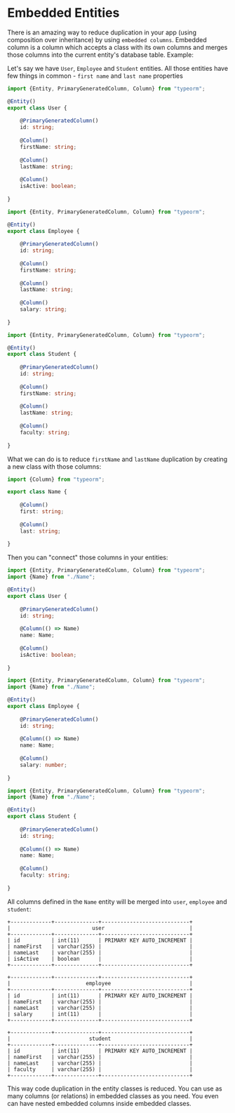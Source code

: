 # Embedded Entities

There is an amazing way to reduce duplication in your app (using composition over inheritance) by using `embedded columns`.
Embedded column is a column which accepts a class with its own columns and merges those columns into the current entity's database table.
Example:

Let's say we have `User`, `Employee` and `Student` entities.
All those entities have few things in common - `first name` and `last name` properties

```typescript
import {Entity, PrimaryGeneratedColumn, Column} from "typeorm";

@Entity()
export class User {
    
    @PrimaryGeneratedColumn()
    id: string;
    
    @Column()
    firstName: string;
    
    @Column()
    lastName: string;
    
    @Column()
    isActive: boolean;
    
}
```

```typescript
import {Entity, PrimaryGeneratedColumn, Column} from "typeorm";

@Entity()
export class Employee {
    
    @PrimaryGeneratedColumn()
    id: string;
    
    @Column()
    firstName: string;
    
    @Column()
    lastName: string;
    
    @Column()
    salary: string;
    
}
```

```typescript
import {Entity, PrimaryGeneratedColumn, Column} from "typeorm";

@Entity()
export class Student {
    
    @PrimaryGeneratedColumn()
    id: string;
    
    @Column()
    firstName: string;
    
    @Column()
    lastName: string;
    
    @Column()
    faculty: string;
    
}
```

What we can do is to reduce `firstName` and `lastName` duplication by creating a new class with those columns:

```typescript
import {Column} from "typeorm";

export class Name {
    
    @Column()
    first: string;
    
    @Column()
    last: string;
    
}
```

Then you can "connect" those columns in your entities: 

```typescript
import {Entity, PrimaryGeneratedColumn, Column} from "typeorm";
import {Name} from "./Name";

@Entity()
export class User {
    
    @PrimaryGeneratedColumn()
    id: string;
    
    @Column(() => Name)
    name: Name;
    
    @Column()
    isActive: boolean;
    
}
```

```typescript
import {Entity, PrimaryGeneratedColumn, Column} from "typeorm";
import {Name} from "./Name";

@Entity()
export class Employee {
    
    @PrimaryGeneratedColumn()
    id: string;
    
    @Column(() => Name)
    name: Name;
    
    @Column()
    salary: number;
    
}
```

```typescript
import {Entity, PrimaryGeneratedColumn, Column} from "typeorm";
import {Name} from "./Name";

@Entity()
export class Student {
    
    @PrimaryGeneratedColumn()
    id: string;
    
    @Column(() => Name)
    name: Name;
    
    @Column()
    faculty: string;
    
}
```

All columns defined in the `Name` entity will be merged into `user`, `employee` and `student`:

```shell
+-------------+--------------+----------------------------+
|                          user                           |
+-------------+--------------+----------------------------+
| id          | int(11)      | PRIMARY KEY AUTO_INCREMENT |
| nameFirst   | varchar(255) |                            |
| nameLast    | varchar(255) |                            |
| isActive    | boolean      |                            |
+-------------+--------------+----------------------------+

+-------------+--------------+----------------------------+
|                        employee                         |
+-------------+--------------+----------------------------+
| id          | int(11)      | PRIMARY KEY AUTO_INCREMENT |
| nameFirst   | varchar(255) |                            |
| nameLast    | varchar(255) |                            |
| salary      | int(11)      |                            |
+-------------+--------------+----------------------------+

+-------------+--------------+----------------------------+
|                         student                         |
+-------------+--------------+----------------------------+
| id          | int(11)      | PRIMARY KEY AUTO_INCREMENT |
| nameFirst   | varchar(255) |                            |
| nameLast    | varchar(255) |                            |
| faculty     | varchar(255) |                            |
+-------------+--------------+----------------------------+
```

This way code duplication in the entity classes is reduced.
 You can use as many columns (or relations) in embedded classes as you need.
 You even can have nested embedded columns inside embedded classes.
 
